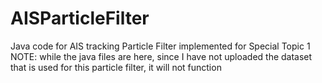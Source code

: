 # AISParticleFilter
Java code for AIS tracking Particle Filter implemented for Special Topic 1
NOTE: while the java files are here, since I have not uploaded the dataset that is used for this particle filter, it will not function
